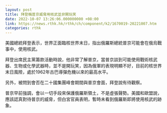 ```yaml
---
layout: post
title: 拜登稱普京威脅用核武並非開玩笑
date: 2022-10-07 13:26:06.000000000 +08:00
link: https://news.rthk.hk/rthk/ch/component/k2/1670019-20221007.htm
categories: rthk
---
```


美國總統拜登表示，世界正面臨核世界末日，指出俄羅斯總統普京可能會在俄烏戰事中，使用核武。

拜登出席民主黨籌款活動時說，他非常了解普京，當普京談到可能使用戰術核武器、生物或化學武器時，並不是開玩笑，因為俄軍的表現明顯不好，目前的核世界末日風險，處於1962年古巴導彈危機以來的最高水平。

另外，被問到會否在二十國集團峰會期間與普京會面，拜登說有待觀察。

普京早前強調，會以一切手段來保護俄羅斯領土，不是虛張聲勢。美國和歐盟說，應該認真對待普京的威脅，但白宮官員表明，暫時未看到俄羅斯即將使用核武的跡象。
